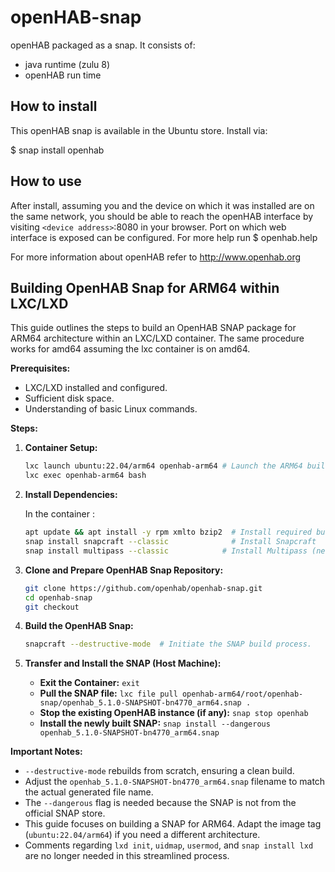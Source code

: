 # openHAB-snap

openHAB packaged as a snap. It consists of:
  - java runtime (zulu 8)
  - openHAB run time

## How to install

This openHAB snap is available in the Ubuntu store. Install via:

$ snap install openhab

## How to use

After install, assuming you and the device on which it was installed are on the same network, you should be able to reach the openHAB interface by visiting `<device address>`:8080 in your browser.
Port on which web interface is exposed can be configured. For more help run $ openhab.help

For more information about openHAB refer to http://www.openhab.org


## Building OpenHAB Snap for ARM64 within LXC/LXD

This guide outlines the steps to build an OpenHAB SNAP package for ARM64 architecture within an LXC/LXD container. The same procedure works for amd64 assuming the lxc container is on amd64.

**Prerequisites:**

* LXC/LXD installed and configured.
* Sufficient disk space.
* Understanding of basic Linux commands.

**Steps:**

1. **Container Setup:**

   ```bash
   lxc launch ubuntu:22.04/arm64 openhab-arm64 # Launch the ARM64 build container
   lxc exec openhab-arm64 bash
   ```

2. **Install Dependencies:**

   In the container :
   ```bash
   apt update && apt install -y rpm xmlto bzip2  # Install required build tools
   snap install snapcraft --classic              # Install Snapcraft
   snap install multipass --classic            # Install Multipass (needed for some build steps)
   ```

3. **Clone and Prepare OpenHAB Snap Repository:**

   ```bash
   git clone https://github.com/openhab/openhab-snap.git
   cd openhab-snap
   git checkout
   ```

4. **Build the OpenHAB Snap:**

   ```bash
   snapcraft --destructive-mode  # Initiate the SNAP build process.
   ```

5. **Transfer and Install the SNAP (Host Machine):**

   * **Exit the Container:** `exit`
   * **Pull the SNAP file:** `lxc file pull openhab-arm64/root/openhab-snap/openhab_5.1.0-SNAPSHOT-bn4770_arm64.snap .`
   * **Stop the existing OpenHAB instance (if any):** `snap stop openhab`
   * **Install the newly built SNAP:** `snap install --dangerous openhab_5.1.0-SNAPSHOT-bn4770_arm64.snap`

**Important Notes:**

*  `--destructive-mode` rebuilds from scratch, ensuring a clean build.
*  Adjust the `openhab_5.1.0-SNAPSHOT-bn4770_arm64.snap` filename to match the actual generated file name.
*  The `--dangerous` flag is needed because the SNAP is not from the official SNAP store.
*  This guide focuses on building a SNAP for ARM64. Adapt the image tag (`ubuntu:22.04/arm64`) if you need a different architecture.
*  Comments regarding `lxd init`, `uidmap`, `usermod`, and  `snap install lxd` are no longer needed in this streamlined process.
